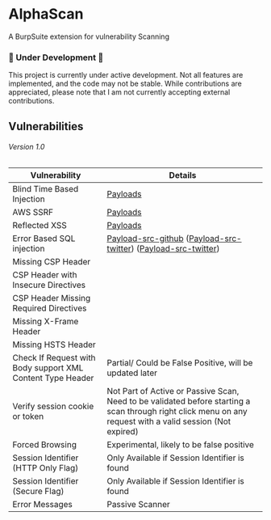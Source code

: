 # AlphaScan
A BurpSuite extension for vulnerability Scanning


### 🚧 Under Development 🚧

This project is currently under active development. Not all features are implemented, and the code may not be stable. While contributions are appreciated, please note that I am not currently accepting external contributions.


## Vulnerabilities



###### Version  1.0

| Vulnerability                   | Details                                                                                                             |
|--------------------------------|----------------------------------------------------------------------------------------------------------------------|
| Blind Time Based Injection     | [Payloads](https://github.com/CyberM0nster/SQL-Injection-Payload-List-/blob/master/Generic%20Time%20Based%20SQL%20Injection%20Payloads)                                  |
| AWS SSRF                       | [Payloads](https://github.com/swisskyrepo/PayloadsAllTheThings/blob/master/Server%20Side%20Request%20Forgery/README.md#ssrf-url-for-cloud-instances)                        |
| Reflected XSS                  | [Payloads](https://github.com/Proviesec/xss-payload-list/tree/main)                                                |
| Error Based SQL injection      | [Payload-src-github](https://github.com/payloadbox/sql-injection-payload-list) ([Payload-src-twitter](https://x.com/Fabrikat0r/status/1731784913572200720?)) ([Payload-src-twitter](https://twitter.com/intigriti/status/1727669826338914506)) |
| Missing CSP Header             |                                                                                                                      |
| CSP Header with Insecure Directives |                                                                                                                  |
| CSP Header Missing Required Directives |                                                                                                            |
| Missing X-Frame Header         |                                                                                                                      |
| Missing HSTS Header            |                                                                                                                      |
| Check If Request with Body support XML Content Type Header |   Partial/ Could be False Positive, will be updated later                                                                                               |
| Verify session cookie or token | Not Part of Active or Passive Scan, Need to be validated before starting a scan through right click menu on any request with a valid session (Not expired) |
| Forced Browsing | Experimental, likely to be false positive|
| Session Identifier (HTTP Only Flag) | Only Available if Session Identifier is found|
| Session Identifier (Secure Flag) | Only Available if Session Identifier is found|
| Error Messages| Passive Scanner |

<br>

